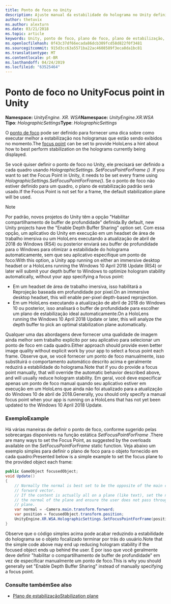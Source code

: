 ```yaml
---
title: Ponto de foco no Unity
description: Ajuste manual da estabilidade do holograma no Unity definindo o ponto de foco
author: thetuvix
ms.author: alexturn
ms.date: 03/21/2018
ms.topic: article
keywords: Unity, ponto de foco, plano de foco, plano de estabilização, ponto de estabilização, Reprojeção, LSR, buffer de profundidade
ms.openlocfilehash: 0f43c37df66ecada86dcb309fcd58d822f0f3481
ms.sourcegitcommit: 915d3cc63a5571ba22ac4608589f3eca8da1bc81
ms.translationtype: MT
ms.contentlocale: pt-BR
ms.lasthandoff: 04/24/2019
ms.locfileid: "63525464"
---
```

# <a name="focus-point-in-unity"></a><span data-ttu-id="e1fe5-104">Ponto de foco no Unity</span><span class="sxs-lookup"><span data-stu-id="e1fe5-104">Focus point in Unity</span></span>

<span data-ttu-id="e1fe5-105">**Namespace:** *UnityEngine. XR. WSA*</span><span class="sxs-lookup"><span data-stu-id="e1fe5-105">**Namespace:** *UnityEngine.XR.WSA*</span></span><br>
<span data-ttu-id="e1fe5-106">**Tipo**: *HolographicSettings*</span><span class="sxs-lookup"><span data-stu-id="e1fe5-106">**Type**: *HolographicSettings*</span></span>

<span data-ttu-id="e1fe5-107">O [ponto de foco](hologram-stability.md#stabilization-plane) pode ser definido para fornecer uma dica sobre como executar melhor a estabilização nos hologramas que estão sendo exibidos no momento.</span><span class="sxs-lookup"><span data-stu-id="e1fe5-107">The [focus point](hologram-stability.md#stabilization-plane) can be set to provide HoloLens a hint about how to best perform stabilization on the holograms currently being displayed.</span></span>

<span data-ttu-id="e1fe5-108">Se você quiser definir o ponto de foco no Unity, ele precisará ser definido a cada quadro usando *HolographicSettings. SetFocusPointForFrame ()* .</span><span class="sxs-lookup"><span data-stu-id="e1fe5-108">If you want to set the Focus Point in Unity, it needs to be set every frame using *HolographicSettings.SetFocusPointForFrame()*.</span></span> <span data-ttu-id="e1fe5-109">Se o ponto de foco não estiver definido para um quadro, o plano de estabilização padrão será usado.</span><span class="sxs-lookup"><span data-stu-id="e1fe5-109">If the Focus Point is not set for a frame, the default stabilization plane will be used.</span></span>

> [!NOTE]
> <span data-ttu-id="e1fe5-110">Por padrão, novos projetos do Unity têm a opção "Habilitar compartilhamento de buffer de profundidade" definida.</span><span class="sxs-lookup"><span data-stu-id="e1fe5-110">By default, new Unity projects have the "Enable Depth Buffer Sharing" option set.</span></span>  <span data-ttu-id="e1fe5-111">Com essa opção, um aplicativo do Unity em execução em um headset de área de trabalho imersiva ou um HoloLens executando a atualização de abril de 2018 do Windows (RS4) ou posterior enviará seu buffer de profundidade para o Windows para otimizar a estabilidade do holograma automaticamente, sem que seu aplicativo especifique um ponto de foco:</span><span class="sxs-lookup"><span data-stu-id="e1fe5-111">With this option, a Unity app running on either an immersive desktop headset or a HoloLens running the Windows 10 April 2018 Update (RS4) or later will submit your depth buffer to Windows to optimize hologram stability automatically, without your app specifying a focus point:</span></span>
> * <span data-ttu-id="e1fe5-112">Em um headset de área de trabalho imersiva, isso habilitará a Reprojeção baseada em profundidade por pixel.</span><span class="sxs-lookup"><span data-stu-id="e1fe5-112">On an immersive desktop headset, this will enable per-pixel depth-based reprojection.</span></span>
> * <span data-ttu-id="e1fe5-113">Em um HoloLens executando a atualização de abril de 2018 do Windows 10 ou posterior, isso analisará o buffer de profundidade para escolher um plano de estabilização ideal automaticamente.</span><span class="sxs-lookup"><span data-stu-id="e1fe5-113">On a HoloLens running the Windows 10 April 2018 Update or later, this will analyze the depth buffer to pick an optimal stabilization plane automatically.</span></span>
>
> <span data-ttu-id="e1fe5-114">Qualquer uma das abordagens deve fornecer uma qualidade de imagem ainda melhor sem trabalho explícito por seu aplicativo para selecionar um ponto de foco em cada quadro.</span><span class="sxs-lookup"><span data-stu-id="e1fe5-114">Either approach should provide even better image quality without explicit work by your app to select a focus point each frame.</span></span>  <span data-ttu-id="e1fe5-115">Observe que, se você fornecer um ponto de foco manualmente, isso substituirá o comportamento automático descrito acima e geralmente reduzirá a estabilidade do holograma.</span><span class="sxs-lookup"><span data-stu-id="e1fe5-115">Note that if you do provide a focus point manually, that will override the automatic behavior described above, and will usually reduce hologram stability.</span></span>  <span data-ttu-id="e1fe5-116">Em geral, você deve especificar apenas um ponto de foco manual quando seu aplicativo estiver em execução em um HoloLens que ainda não foi atualizado para a atualização do Windows 10 de abril de 2018.</span><span class="sxs-lookup"><span data-stu-id="e1fe5-116">Generally, you should only specify a manual focus point when your app is running on a HoloLens that has not yet been updated to the Windows 10 April 2018 Update.</span></span>

### <a name="example"></a><span data-ttu-id="e1fe5-117">Exemplo</span><span class="sxs-lookup"><span data-stu-id="e1fe5-117">Example</span></span>

<span data-ttu-id="e1fe5-118">Há várias maneiras de definir o ponto de foco, conforme sugerido pelas sobrecargas disponíveis na função estática *SetFocusPointForFrame* .</span><span class="sxs-lookup"><span data-stu-id="e1fe5-118">There are many ways to set the Focus Point, as suggested by the overloads available on the *SetFocusPointForFrame* static function.</span></span> <span data-ttu-id="e1fe5-119">Veja abaixo um exemplo simples para definir o plano de foco para o objeto fornecido em cada quadro:</span><span class="sxs-lookup"><span data-stu-id="e1fe5-119">Presented below is a simple example to set the focus plane to the provided object each frame:</span></span>

```cs
public GameObject focusedObject;
void Update()
{
    // Normally the normal is best set to be the opposite of the main camera's 
    // forward vector.
    // If the content is actually all on a plane (like text), set the normal to 
    // the normal of the plane and ensure the user does not pass through the 
    // plane.
    var normal = -Camera.main.transform.forward;     
    var position = focusedObject.transform.position;
    UnityEngine.XR.WSA.HolographicSettings.SetFocusPointForFrame(position, normal);
}
```

<span data-ttu-id="e1fe5-120">Observe que o código simples acima pode acabar reduzindo a estabilidade do holograma se o objeto focalizado terminar por trás do usuário.</span><span class="sxs-lookup"><span data-stu-id="e1fe5-120">Note that the simple code above may end up reducing hologram stability if the focused object ends up behind the user.</span></span>  <span data-ttu-id="e1fe5-121">É por isso que você geralmente deve definir "habilitar o compartilhamento de buffer de profundidade" em vez de especificar manualmente um ponto de foco.</span><span class="sxs-lookup"><span data-stu-id="e1fe5-121">This is why you should generally set "Enable Depth Buffer Sharing" instead of manually specifying a focus point.</span></span>

### <a name="see-also"></a><span data-ttu-id="e1fe5-122">Consulte também</span><span class="sxs-lookup"><span data-stu-id="e1fe5-122">See also</span></span>
* [<span data-ttu-id="e1fe5-123">Plano de estabilização</span><span class="sxs-lookup"><span data-stu-id="e1fe5-123">Stabilization plane</span></span>](hologram-stability.md#stabilization-plane)
